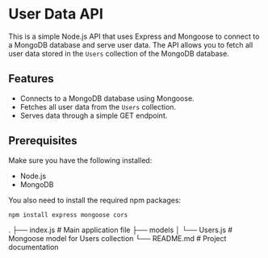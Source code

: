 # User Data API

This is a simple Node.js API that uses Express and Mongoose to connect to a MongoDB database and serve user data. The API allows you to fetch all user data stored in the `Users` collection of the MongoDB database.

## Features

- Connects to a MongoDB database using Mongoose.
- Fetches all user data from the `Users` collection.
- Serves data through a simple GET endpoint.

## Prerequisites

Make sure you have the following installed:

- Node.js
- MongoDB

You also need to install the required npm packages:

```bash
npm install express mongoose cors
```

.
├── index.js # Main application file
├── models
│ └── Users.js # Mongoose model for Users collection
└── README.md # Project documentation
